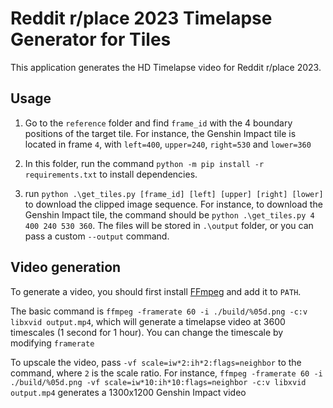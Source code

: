 # Reddit r/place 2023 Timelapse Generator for Tiles

This application generates the HD Timelapse video for Reddit r/place 2023.


## Usage

1. Go to the `reference` folder and find `frame_id` with the 4 boundary positions of the target tile. For instance, the Genshin Impact tile is located in frame `4`, with `left=400`, `upper=240`, `right=530` and `lower=360`

2. In this folder, run the command `python -m pip install -r requirements.txt` to install dependencies.

3. run `python .\get_tiles.py [frame_id] [left] [upper] [right] [lower]` to download the clipped image sequence. For instance, to download the Genshin Impact tile, the command should be `python .\get_tiles.py 4 400 240 530 360`. The files will be stored in `.\output` folder, or you can pass a custom `--output` command.

## Video generation

To generate a video, you should first install [FFmpeg](https://github.com/FFmpeg/FFmpeg) and add it to `PATH`.

The basic command is `ffmpeg -framerate 60 -i ./build/%05d.png -c:v libxvid output.mp4`, which will generate a timelapse video at 3600 timescales (1 second for 1 hour).
You can change the timescale by modifying `framerate`

To upscale the video, pass `-vf scale=iw*2:ih*2:flags=neighbor` to the command, where `2` is the scale ratio.
For instance, `ffmpeg -framerate 60 -i ./build/%05d.png -vf scale=iw*10:ih*10:flags=neighbor -c:v libxvid output.mp4` generates a 1300x1200 Genshin Impact video